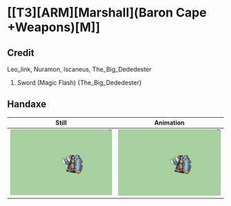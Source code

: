 # [\[T3\]\[ARM\]\[Marshall\]\(Baron Cape +Weapons\)\[M\]]

## Credit

Leo_link, Nuramon, Iscaneus, The_Big_Dededester

1. Sword (Magic Flash) {The_Big_Dededester}
	
## Handaxe

| Still | Animation |
| :---: | :-------: |
| ![Handaxe still](./Handaxe_000.png) | ![Handaxe animation](./Handaxe.gif) |
